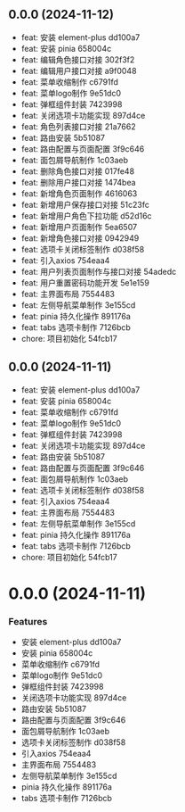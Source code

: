 ## 0.0.0 (2024-11-12)

- feat: 安装 element-plus dd100a7
- feat: 安装 pinia 658004c
- feat: 编辑角色接口对接 302f3f2
- feat: 编辑用户接口对接 a9f0048
- feat: 菜单收缩制作 c6791fd
- feat: 菜单logo制作 9e51dc0
- feat: 弹框组件封装 7423998
- feat: 关闭选项卡功能实现 897d4ce
- feat: 角色列表接口对接 21a7662
- feat: 路由安装 5b51087
- feat: 路由配置与页面配置 3f9c646
- feat: 面包屑导航制作 1c03aeb
- feat: 删除角色接口对接 017fe48
- feat: 删除用户接口对接 1474bea
- feat: 新增角色页面制作 4616063
- feat: 新增用户保存接口对接 51c23fc
- feat: 新增用户角色下拉功能 d52d16c
- feat: 新增用户页面制作 5ea6507
- feat: 新增角色接口对接 0942949
- feat: 选项卡关闭标签制作 d038f58
- feat: 引入axios 754eaa4
- feat: 用户列表⻚面制作与接口对接 54adedc
- feat: 用户重置密码功能开发 5e1e159
- feat: 主界面布局 7554483
- feat: 左侧导航菜单制作 3e155cd
- feat: pinia 持久化操作 891176a
- feat: tabs 选项卡制作 7126bcb
- chore: 项目初始化 54fcb17

## 0.0.0 (2024-11-11)

- feat: 安装 element-plus dd100a7
- feat: 安装 pinia 658004c
- feat: 菜单收缩制作 c6791fd
- feat: 菜单logo制作 9e51dc0
- feat: 弹框组件封装 7423998
- feat: 关闭选项卡功能实现 897d4ce
- feat: 路由安装 5b51087
- feat: 路由配置与页面配置 3f9c646
- feat: 面包屑导航制作 1c03aeb
- feat: 选项卡关闭标签制作 d038f58
- feat: 引入axios 754eaa4
- feat: 主界面布局 7554483
- feat: 左侧导航菜单制作 3e155cd
- feat: pinia 持久化操作 891176a
- feat: tabs 选项卡制作 7126bcb
- chore: 项目初始化 54fcb17

# 0.0.0 (2024-11-11)

### Features

- 安装 element-plus dd100a7
- 安装 pinia 658004c
- 菜单收缩制作 c6791fd
- 菜单logo制作 9e51dc0
- 弹框组件封装 7423998
- 关闭选项卡功能实现 897d4ce
- 路由安装 5b51087
- 路由配置与页面配置 3f9c646
- 面包屑导航制作 1c03aeb
- 选项卡关闭标签制作 d038f58
- 引入axios 754eaa4
- 主界面布局 7554483
- 左侧导航菜单制作 3e155cd
- pinia 持久化操作 891176a
- tabs 选项卡制作 7126bcb
